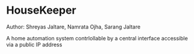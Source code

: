 # HouseKeeper

Author: Shreyas Jaltare, Namrata Ojha, Sarang Jaltare

A home automation system contrlollable by a central interface accessible via a public IP address
